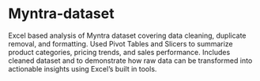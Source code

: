 # Myntra-dataset
Excel based analysis of Myntra dataset covering data cleaning, duplicate removal, and formatting. Used Pivot Tables and Slicers to summarize product categories, pricing trends, and sales performance. Includes cleaned dataset and  to demonstrate how raw data can be transformed into actionable insights using Excel’s built in tools.
